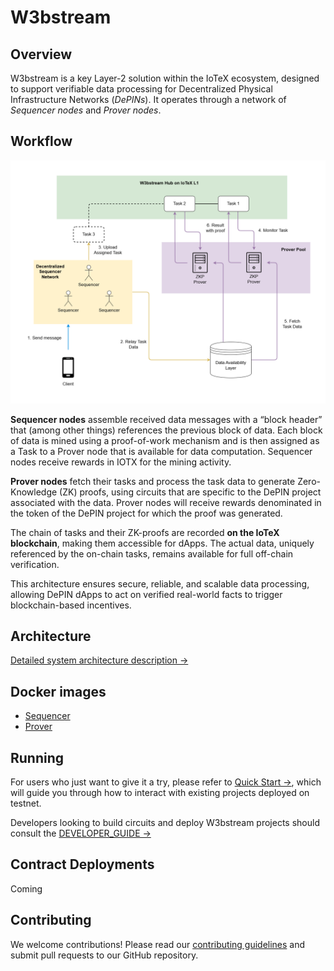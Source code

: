 # W3bstream

## Overview

W3bstream is a key Layer-2 solution within the IoTeX ecosystem, designed to support verifiable data processing for Decentralized Physical Infrastructure Networks (*DePINs*). It operates through a network of *Sequencer nodes* and *Prover nodes*.

## Workflow

<p align="center">
  <img src="./docs/arch_new.png"/>
</p>

**Sequencer nodes** assemble received data messages with a “block header” that (among other things) references the previous block of data. Each block of data is mined using a proof-of-work mechanism and is then assigned as a Task to a Prover node that is available for data computation. Sequencer nodes receive rewards in IOTX for the mining activity.

**Prover nodes** fetch their tasks and process the task data to generate Zero-Knowledge (ZK) proofs, using circuits that are specific to the DePIN project associated with the data. Prover nodes will receive rewards denominated in the token of the DePIN project for which the proof was generated.

The chain of tasks and their ZK-proofs are recorded **on the IoTeX blockchain**, making them accessible for dApps. The actual data, uniquely referenced by the on-chain tasks, remains available for full off-chain verification.

This architecture ensures secure, reliable, and scalable data processing, allowing DePIN dApps to act on verified real-world facts to trigger blockchain-based incentives.

## Architecture

[Detailed system architecture description →](./docs/ARCHITECTURE.md)

## Docker images

* [Sequencer](https://github.com/iotexproject/w3bstream/pkgs/container/w3bstream-sequencer)
* [Prover](https://github.com/iotexproject/w3bstream/pkgs/container/w3bstream-prover)

## Running

For users who just want to give it a try, please refer to [Quick Start →](./docs/QUICK_START.md), which will guide you through how to interact with existing projects deployed on testnet.

Developers looking to build circuits and deploy W3bstream projects should consult the [DEVELOPER_GUIDE →](./docs/DEVELOPER_GUIDE.md)

## Contract Deployments

Coming

## Contributing

We welcome contributions! Please read our [contributing guidelines](./docs/CONTRIBUTING.md) and submit pull requests to our GitHub repository.
